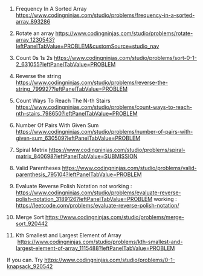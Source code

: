 1. Frequency In A Sorted Array
https://www.codingninjas.com/studio/problems/frequency-in-a-sorted-array_893286


2. Rotate an array
https://www.codingninjas.com/studio/problems/rotate-array_1230543?leftPanelTabValue=PROBLEM&customSource=studio_nav


3. Count 0s 1s 2s
https://www.codingninjas.com/studio/problems/sort-0-1-2_631055?leftPanelTabValue=PROBLEM


4. Reverse the string 
https://www.codingninjas.com/studio/problems/reverse-the-string_799927?leftPanelTabValue=PROBLEM


5. Count Ways To Reach The N-th Stairs
https://www.codingninjas.com/studio/problems/count-ways-to-reach-nth-stairs_798650?leftPanelTabValue=PROBLEM


6. Number Of Pairs With Given Sum
https://www.codingninjas.com/studio/problems/number-of-pairs-with-given-sum_630509?leftPanelTabValue=PROBLEM


7. Spiral Metrix
https://www.codingninjas.com/studio/problems/spiral-matrix_840698?leftPanelTabValue=SUBMISSION


8. Valid Parentheses
https://www.codingninjas.com/studio/problems/valid-parenthesis_795104?leftPanelTabValue=PROBLEM


9. Evaluate Reverse Polish Notation
not working : https://www.codingninjas.com/studio/problems/evaluate-reverse-polish-notation_3189126?leftPanelTabValue=PROBLEM
working : https://leetcode.com/problems/evaluate-reverse-polish-notation/


10. Merge Sort
https://www.codingninjas.com/studio/problems/merge-sort_920442


11. Kth Smallest and Largest Element of Array
 https://www.codingninjas.com/studio/problems/kth-smallest-and-largest-element-of-array_1115488?leftPanelTabValue=PROBLEM



If you can. Try
https://www.codingninjas.com/studio/problems/0-1-knapsack_920542